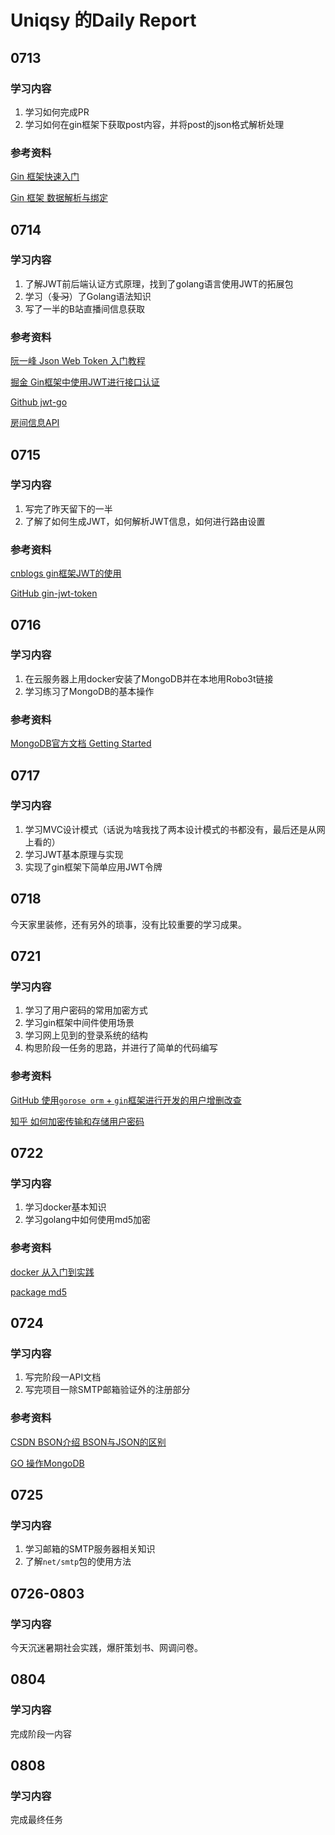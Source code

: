 # Uniqsy 的Daily Report

## 0713

### 学习内容

1. 学习如何完成PR
2. 学习如何在gin框架下获取post内容，并将post的json格式解析处理

### 参考资料

[Gin 框架快速入门](https://learnku.com/docs/gin-gonic/2019/quickstart/6151)

[Gin 框架 数据解析与绑定]([http://www.topgoer.com/gin%E6%A1%86%E6%9E%B6/](http://www.topgoer.com/gin框架/))

## 0714

### 学习内容

1. 了解JWT前后端认证方式原理，找到了golang语言使用JWT的拓展包
2. 学习（~~复习~~）了Golang语法知识
3. 写了一半的B站直播间信息获取

### 参考资料

[阮一峰 Json Web Token 入门教程](https://www.ruanyifeng.com/blog/2018/07/json_web_token-tutorial.html)

[掘金 Gin框架中使用JWT进行接口认证](https://juejin.im/post/5e6e0176f265da57187c66ed)

[Github jwt-go](https://github.com/dgrijalva/jwt-go)

[房间信息API](https://github.com/lovelyyoshino/Bilibili-Live-API/blob/master/API.Room_master.md)

## 0715

### 学习内容

1. 写完了昨天留下的一半
2. 了解了如何生成JWT，如何解析JWT信息，如何进行路由设置

### 参考资料

[cnblogs gin框架JWT的使用](https://www.cnblogs.com/jiujuan/p/11403066.html)

[GitHub gin-jwt-token](https://github.com/BGBiao/gin-jwt-token)

## 0716

### 学习内容

1. 在云服务器上用docker安装了MongoDB并在本地用Robo3t链接
2. 学习练习了MongoDB的基本操作

### 参考资料

[MongoDB官方文档 Getting Started](https://docs.mongodb.com/manual/tutorial/getting-started/)

## 0717

### 学习内容

1. 学习MVC设计模式（话说为啥我找了两本设计模式的书都没有，最后还是从网上看的）
2. 学习JWT基本原理与实现
3. 实现了gin框架下简单应用JWT令牌

## 0718

今天家里装修，还有另外的琐事，没有比较重要的学习成果。

## 0721

### 学习内容

1. 学习了用户密码的常用加密方式
2. 学习gin框架中间件使用场景
3. 学习网上见到的登录系统的结构
4. 构思阶段一任务的思路，并进行了简单的代码编写

### 参考资料

[GitHub 使用`gorose orm` + `gin`框架进行开发的用户增删改查](https://github.com/gohouse/goroseGin)

[知乎 如何加密传输和存储用户密码](https://zhuanlan.zhihu.com/p/36603247)

## 0722

### 学习内容

1. 学习docker基本知识
2. 学习golang中如何使用md5加密

### 参考资料

[docker 从入门到实践](https://yeasy.gitbook.io/docker_practice)

[package md5](https://golang.org/pkg/crypto/md5/)

## 0724

### 学习内容

1. 写完阶段一API文档
2. 写完项目一除SMTP邮箱验证外的注册部分

### 参考资料

[CSDN BSON介绍 BSON与JSON的区别](https://blog.csdn.net/m0_38110132/article/details/77716792)

[GO 操作MongoDB](https://www.cnblogs.com/Golanguage/p/12285707.html)

## 0725

### 学习内容

1. 学习邮箱的SMTP服务器相关知识
2. 了解`net/smtp`包的使用方法

## 0726-0803

### 学习内容

今天沉迷暑期社会实践，爆肝策划书、网调问卷。

## 0804

### 学习内容

完成阶段一内容

## 0808

### 学习内容

完成最终任务